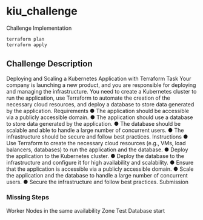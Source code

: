 # kiu_challenge

Challenge Implementation

```bash
terraform plan
terraform apply
```

## Challenge Description

Deploying and Scaling a Kubernetes Application with Terraform
Task
Your company is launching a new product, and you are responsible for deploying and managing the infrastructure. You need to create a Kubernetes cluster to run the application, use Terraform to automate the creation of the necessary cloud resources, and deploy a database to store data generated by the application.
Requirements
● The application should be accessible via a publicly accessible domain.
● The application should use a database to store data generated by the application.
● The database should be scalable and able to handle a large number of concurrent
users.
● The infrastructure should be secure and follow best practices.
Instructions
● Use Terraform to create the necessary cloud resources (e.g., VMs, load balancers, databases) to run the application and the database.
● Deploy the application to the Kubernetes cluster.
● Deploy the database to the infrastructure and configure it for high availability and
scalability.
● Ensure that the application is accessible via a publicly accessible domain.
● Scale the application and the database to handle a large number of concurrent users.
● Secure the infrastructure and follow best practices.
Submission

### Missing Steps
Worker Nodes in the same availability Zone
Test Database start

